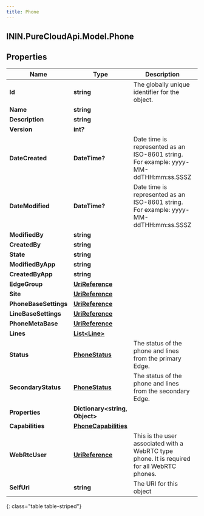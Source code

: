 ```yaml
---
title: Phone
---
```

## ININ.PureCloudApi.Model.Phone

## Properties

|Name | Type | Description | Notes|
|------------ | ------------- | ------------- | -------------|
| **Id** | **string** | The globally unique identifier for the object. | [optional] |
| **Name** | **string** |  | [optional] |
| **Description** | **string** |  | [optional] |
| **Version** | **int?** |  | [optional] |
| **DateCreated** | **DateTime?** | Date time is represented as an ISO-8601 string. For example: yyyy-MM-ddTHH:mm:ss.SSSZ | [optional] |
| **DateModified** | **DateTime?** | Date time is represented as an ISO-8601 string. For example: yyyy-MM-ddTHH:mm:ss.SSSZ | [optional] |
| **ModifiedBy** | **string** |  | [optional] |
| **CreatedBy** | **string** |  | [optional] |
| **State** | **string** |  | [optional] |
| **ModifiedByApp** | **string** |  | [optional] |
| **CreatedByApp** | **string** |  | [optional] |
| **EdgeGroup** | [**UriReference**](UriReference.html) |  | [optional] |
| **Site** | [**UriReference**](UriReference.html) |  | [optional] |
| **PhoneBaseSettings** | [**UriReference**](UriReference.html) |  | [optional] |
| **LineBaseSettings** | [**UriReference**](UriReference.html) |  | [optional] |
| **PhoneMetaBase** | [**UriReference**](UriReference.html) |  | [optional] |
| **Lines** | [**List&lt;Line&gt;**](Line.html) |  | [optional] |
| **Status** | [**PhoneStatus**](PhoneStatus.html) | The status of the phone and lines from the primary Edge. | [optional] |
| **SecondaryStatus** | [**PhoneStatus**](PhoneStatus.html) | The status of the phone and lines from the secondary Edge. | [optional] |
| **Properties** | **Dictionary&lt;string, Object&gt;** |  | [optional] |
| **Capabilities** | [**PhoneCapabilities**](PhoneCapabilities.html) |  | [optional] |
| **WebRtcUser** | [**UriReference**](UriReference.html) | This is the user associated with a WebRTC type phone.  It is required for all WebRTC phones. | [optional] |
| **SelfUri** | **string** | The URI for this object | [optional] |
{: class="table table-striped"}


